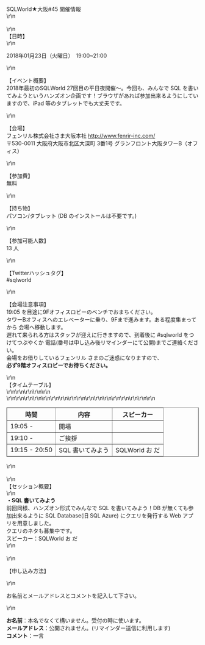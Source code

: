 <div>SQLWorld★大阪#45 開催情報</div>\r\n<div>&nbsp;</div>\r\n<div><span style=\"line-height: 21px;\">【日時】</span></div>\r\n<p>
    2018年01月23日（火曜日）　19:00~21:00</p>\r\n<p>【イベント概要】<br />2018年最初のSQLWorld 27回目の平日夜開催～。今回も、みんなで SQL
    を書いてみようというハンズオン企画です！ブラウザがあれば参加出来るようにしていますので、iPad 等のタブレットでも大丈夫です。</p>\r\n<p>【会場】<br />フェンリル株式会社さま大阪本社 <a
        href=\"http://www.fenrir-inc.com/\">http://www.fenrir-inc.com/</a><br />〒530-0011 大阪府大阪市北区大深町 3番1号
    グランフロント大阪タワーB（オフィス）</p>\r\n<p>【参加費】<br />無料</p>\r\n<p>【持ち物】<br />パソコン/タブレット (DB のインストールは不要です。)</p>\r\n<p>
    【参加可能人数】<br /><span>13 人</span></p>\r\n<p>【Twitterハッシュタグ】<br />#sqlworld</p>\r\n<p>【会場注意事項】<br /> 19:05
    を目途に9Fオフィスロビーのベンチでおまちください。<br /> タワーBオフィスへのエレベーターに乗り、9Fまで進みます。ある程度集まってから 会場へ移動します。<br />
    遅れて来られる方はスタッフが迎えに行きますので、到着後に #sqlworld をつけてつぶやくか 電話(番号は申し込み後リマインダーにて公開)までご連絡ください。<br />会場をお借りしているフェンリル
    さまのご迷惑になりますので、<br /><span style=\"color: #ff0000;\"><strong>必ず9階オフィスロビーでお待ちください。</strong></span></p>\r\n<div>
    【タイムテーブル】</div>\r\n<table style=\"width: 100%;\" border=\"1\">\r\n<tbody>\r\n<tr>\r\n<th style=\"width: 100px;
                font-color: red;\">時間</th>
            <th>内容</th>
            <th style=\"width: 120px;\">スピーカー</th>\r\n
        </tr>\r\n<tr>\r\n<td>19:05 -</td>\r\n<td>開場</td>\r\n<td>&nbsp;</td>\r\n</tr>\r\n<tr>\r\n<td>19:10 -</td>\r\n<td>
                ご挨拶</td>\r\n<td>&nbsp;</td>\r\n</tr>\r\n<tr>\r\n<td>19:15 - 20:50</td>\r\n<td>SQL 書いてみよう</td>\r\n<td>
                SQLWorld お だ</td>\r\n</tr>\r\n</tbody>\r\n</table>\r\n<div>&nbsp;</div>\r\n<div>【セッション概要】</div>\r\n<div>
    <strong>・SQL 書いてみよう</strong><br />前回同様、ハンズオン形式でみんなで SQL を書いてみよう！DB が無くても参加出来るように SQL Database(旧 SQL Azure) にクエリを発行する
    Web アプリを用意しました。<br />クエリのネタも募集中です。<br /> スピーカー：SQLWorld お だ</div>\r\n<div>&nbsp;</div>\r\n<p>【申し込み方法】</p>\r\n<p>
    お名前とメールアドレスとコメントを記入して下さい。</p>\r\n<p>
    <strong>お名前</strong>：本名でなくて構いません。受付の時に使います。<br /><strong>メールアドレス</strong>：公開されません。(リマインダー送信に利用します)<br /><strong>コメント</strong>：一言
</p>